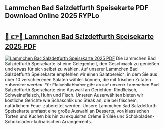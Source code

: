 ## Lammchen Bad Salzdetfurth Speisekarte PDF Download Online 2025 RYPLo

# <h2><a href="http://gc6j612.nevu.top/?p=Lammchen+Bad+Salzdetfurth+Speisekarte">🔗 👉🔴 Lammchen Bad Salzdetfurth Speisekarte 2025 PDF</a></h2>

[![Lammchen Bad Salzdetfurth Speisekarte 2025 PDF](https://i.imgur.com/dBaPXMq.png)](http://gc6j612.nevu.top/?p=Lammchen+Bad+Salzdetfurth+Speisekarte)
Die Lammchen Bad Salzdetfurth Speisekarte ist eine Gelegenheit, den Geschmack zu genießen und etwas für sich selbst zu wählen. Auf unserer Lammchen Bad Salzdetfurth Speisekarte empfehlen wir einen Salatbereich, in dem Sie aus über 10 verschiedenen Salaten wählen können, die mit frischen Zutaten zubereitet werden. Für Fleischliebhaber gibt es auf unserer Lammchen Bad Salzdetfurth Speisekarte eine Auswahl an Gerichten: Rindfleisch, Schweinefleisch, Huhn und Fisch. Unseren Auserwählten bieten wir köstliche Gerichte wie Schaschlik und Steak an, die bei frischem, natürlichem Feuer zubereitet werden. Unsere Lammchen Bad Salzdetfurth Speisekarte umfasst eine große Auswahl an Desserts, von klassischen Torten und Kuchen bis hin zu exquisiten Crème Brûlée und Schokoladen-Schokoladen-kulinarischen Arrangements.
